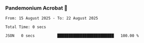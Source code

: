 ### Pandemonium Acrobat 🤸

<!--START_SECTION:waka-->

```all_time
From: 15 August 2025 - To: 22 August 2025

Total Time: 0 secs

JSON   0 secs          █████████████████████████   100.00 %
```

<!--END_SECTION:waka-->
